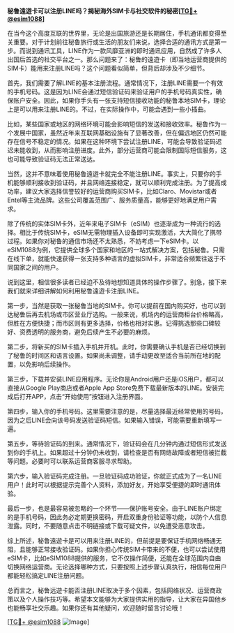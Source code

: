 **秘鲁遠遊卡可以注册LINE吗？揭秘海外SIM卡与社交软件的秘密[[TG💪+ @esim1088](https://t.me/s/esim1088)]**

在当今这个高度互联的世界里，无论是出国旅游还是长期居住，手机通讯都变得至关重要。对于计划前往秘鲁旅行或生活的朋友们来说，选择合适的通讯方式是第一步。而说到通讯工具，LINE作为一款风靡亚洲的即时通讯应用，自然成了许多人出国后首选的社交平台之一。那么问题来了：秘鲁的遠遊卡（即当地运营商提供的SIM卡）能用来注册LINE吗？这个问题看似简单，但背后却涉及不少细节。

首先，我们需要了解LINE的基本注册流程。通常情况下，注册LINE需要一个有效的手机号码。这是因为LINE会通过短信验证码来验证用户的手机号码真实性，确保账户安全。因此，如果你手头有一张支持短信接收功能的秘鲁本地SIM卡，理论上是可以用来注册LINE的。不过，在实际操作中，可能会遇到一些小插曲。

比如，某些国家或地区的网络环境可能会影响短信的发送和接收效率。秘鲁作为一个发展中国家，虽然近年来互联网基础设施有了显著改善，但在偏远地区仍然可能存在信号不稳定的情况。如果在这种环境下尝试注册LINE，可能会导致验证码迟迟未能收到，从而影响注册进度。此外，部分运营商可能会限制国际短信服务，这也可能导致验证码无法正常送达。

当然，这并不意味着使用秘鲁遠遊卡就完全不能注册LINE。事实上，只要你的手机能够顺利接收到验证码，并且网络连接稳定，就可以顺利完成注册。为了提高成功率，建议大家选择信誉较好的运营商购买SIM卡，比如Claro、Movistar或者Entel等主流品牌。这些公司覆盖范围广、服务质量高，能够更好地满足用户需求。

除了传统的实体SIM卡外，近年来电子SIM卡（eSIM）也逐渐成为一种流行的选择。相比于传统SIM卡，eSIM无需物理插入设备即可实现激活，大大简化了携带过程。如果你对秘鲁的通信市场还不太熟悉，不妨考虑一下eSIM卡。以eSIM1088为例，它提供全球多个国家和地区的一站式解决方案，包括秘鲁。只需在线下单，就能快速获得一张支持多种语言的虚拟SIM卡，非常适合频繁往返于不同国家之间的用户。

说到这里，相信很多读者已经迫不及待地想知道具体的操作步骤了。别急，接下来我们就来详细讲解如何利用秘鲁遠遊卡注册LINE。

第一步，当然是获取一张秘鲁当地的SIM卡。你可以提前在国内购买好，也可以到达秘鲁后再去机场或市区营业厅选购。一般来说，机场内的运营商柜台价格略高，但胜在方便快捷；而市区则有更多选择，价格也相对实惠。记得挑选那些口碑较好、资费透明的服务商，避免后续产生不必要的麻烦。

第二步，将新买的SIM卡插入手机并开机。此时，你需要确认手机是否已经切换到了秘鲁的时间区和语言设置。如果尚未调整，请手动更改至适合当前所在地的配置，以免影响后续操作。

第三步，下载并安装LINE应用程序。无论你是Android用户还是iOS用户，都可以直接从Google Play商店或者Apple App Store免费下载最新版本的LINE。安装完成后打开APP，点击“开始使用”按钮进入注册界面。

第四步，输入你的手机号码。这里需要注意的是，尽量选择最近经常使用的号码，因为之后LINE会向该号码发送验证码短信。如果输入错误，可能需要重新填写一遍。

第五步，等待验证码的到来。通常情况下，验证码会在几分钟内通过短信形式发送到你的手机上。如果超过十分钟仍未收到，请检查是否有网络故障或者短信被拦截等问题。必要时可以联系运营商客服寻求帮助。

第六步，输入验证码完成注册。一旦验证码成功验证，你就正式成为了一名LINE用户！此时可以根据提示完善个人资料，添加好友，开始享受便捷的即时通讯体验。

最后一步，也是最容易被忽略的一个环节——保护账号安全。由于LINE账户绑定的是手机号码，因此务必定期更换密码，开启双重身份验证等功能，以防个人信息泄露。同时，不要随意点击不明链接或下载可疑文件，以免遭受恶意攻击。

综上所述，秘鲁遠遊卡是可以用来注册LINE的，但前提是要保证手机网络畅通无阻，且能够正常接收验证码。如果你担心传统SIM卡带来的不便，也可以尝试使用eSIM卡，比如eSIM1088提供的服务，它不仅操作简便，还能在全球范围内自由切换网络运营商。无论选择哪种方式，只要按照上述步骤认真执行，相信每位用户都能轻松搞定LINE注册问题。

总而言之，秘鲁远遊卡能否注册LINE取决于多个因素，包括网络状况、运营商政策以及个人操作技巧等。希望本文能够为大家提供实用的指导，让大家在异国他乡也能畅享社交乐趣。如果你还有其他疑问，欢迎随时留言讨论哦！

[[TG💪+ @esim1088](https://t.me/s/esim1088) ![Image](https://i.postimg.cc/4NQfJmqS/Snipaste-2025-05-13-00-14-12.png)]